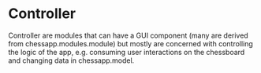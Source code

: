 # Controller
Controller are modules that can have a GUI component (many are derived from chessapp.modules.module) but mostly are concerned with controlling the logic of the app, e.g. consuming user interactions on the chessboard and changing data in chessapp.model.
